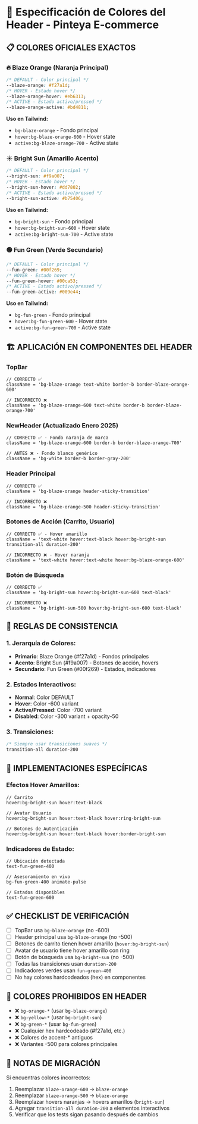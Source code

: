# 🎨 Especificación de Colores del Header - Pinteya E-commerce

## 📋 **COLORES OFICIALES EXACTOS**

### 🔥 **Blaze Orange (Naranja Principal)**

```css
/* DEFAULT - Color principal */
--blaze-orange: #f27a1d;
/* HOVER - Estado hover */
--blaze-orange-hover: #eb6313;
/* ACTIVE - Estado activo/pressed */
--blaze-orange-active: #bd4811;
```

**Uso en Tailwind:**

- `bg-blaze-orange` - Fondo principal
- `hover:bg-blaze-orange-600` - Hover state
- `active:bg-blaze-orange-700` - Active state

### ☀️ **Bright Sun (Amarillo Acento)**

```css
/* DEFAULT - Color principal */
--bright-sun: #f9a007;
/* HOVER - Estado hover */
--bright-sun-hover: #dd7802;
/* ACTIVE - Estado activo/pressed */
--bright-sun-active: #b75406;
```

**Uso en Tailwind:**

- `bg-bright-sun` - Fondo principal
- `hover:bg-bright-sun-600` - Hover state
- `active:bg-bright-sun-700` - Active state

### 🟢 **Fun Green (Verde Secundario)**

```css
/* DEFAULT - Color principal */
--fun-green: #00f269;
/* HOVER - Estado hover */
--fun-green-hover: #00ca53;
/* ACTIVE - Estado activo/pressed */
--fun-green-active: #009e44;
```

**Uso en Tailwind:**

- `bg-fun-green` - Fondo principal
- `hover:bg-fun-green-600` - Hover state
- `active:bg-fun-green-700` - Active state

## 🏗️ **APLICACIÓN EN COMPONENTES DEL HEADER**

### **TopBar**

```tsx
// CORRECTO ✅
className = 'bg-blaze-orange text-white border-b border-blaze-orange-600'

// INCORRECTO ❌
className = 'bg-blaze-orange-600 text-white border-b border-blaze-orange-700'
```

### **NewHeader (Actualizado Enero 2025)**

```tsx
// CORRECTO ✅ - Fondo naranja de marca
className = 'bg-blaze-orange-600 border-b border-blaze-orange-700'

// ANTES ❌ - Fondo blanco genérico
className = 'bg-white border-b border-gray-200'
```

### **Header Principal**

```tsx
// CORRECTO ✅
className = 'bg-blaze-orange header-sticky-transition'

// INCORRECTO ❌
className = 'bg-blaze-orange-500 header-sticky-transition'
```

### **Botones de Acción (Carrito, Usuario)**

```tsx
// CORRECTO ✅ - Hover amarillo
className = 'text-white hover:text-black hover:bg-bright-sun transition-all duration-200'

// INCORRECTO ❌ - Hover naranja
className = 'text-white hover:text-white hover:bg-blaze-orange-600'
```

### **Botón de Búsqueda**

```tsx
// CORRECTO ✅
className = 'bg-bright-sun hover:bg-bright-sun-600 text-black'

// INCORRECTO ❌
className = 'bg-bright-sun-500 hover:bg-bright-sun-600 text-black'
```

## 🎯 **REGLAS DE CONSISTENCIA**

### **1. Jerarquía de Colores:**

- **Primario**: Blaze Orange (#f27a1d) - Fondos principales
- **Acento**: Bright Sun (#f9a007) - Botones de acción, hovers
- **Secundario**: Fun Green (#00f269) - Estados, indicadores

### **2. Estados Interactivos:**

- **Normal**: Color DEFAULT
- **Hover**: Color -600 variant
- **Active/Pressed**: Color -700 variant
- **Disabled**: Color -300 variant + opacity-50

### **3. Transiciones:**

```css
/* Siempre usar transiciones suaves */
transition-all duration-200
```

## 🔧 **IMPLEMENTACIONES ESPECÍFICAS**

### **Efectos Hover Amarillos:**

```tsx
// Carrito
hover:bg-bright-sun hover:text-black

// Avatar Usuario
hover:bg-bright-sun hover:text-black hover:ring-bright-sun

// Botones de Autenticación
hover:bg-bright-sun hover:text-black hover:border-bright-sun
```

### **Indicadores de Estado:**

```tsx
// Ubicación detectada
text-fun-green-400

// Asesoramiento en vivo
bg-fun-green-400 animate-pulse

// Estados disponibles
text-fun-green-600
```

## ✅ **CHECKLIST DE VERIFICACIÓN**

- [ ] TopBar usa `bg-blaze-orange` (no -600)
- [ ] Header principal usa `bg-blaze-orange` (no -500)
- [ ] Botones de carrito tienen hover amarillo (`hover:bg-bright-sun`)
- [ ] Avatar de usuario tiene hover amarillo con ring
- [ ] Botón de búsqueda usa `bg-bright-sun` (no -500)
- [ ] Todas las transiciones usan `duration-200`
- [ ] Indicadores verdes usan `fun-green-400`
- [ ] No hay colores hardcodeados (hex) en componentes

## 🚫 **COLORES PROHIBIDOS EN HEADER**

- ❌ `bg-orange-*` (usar `bg-blaze-orange`)
- ❌ `bg-yellow-*` (usar `bg-bright-sun`)
- ❌ `bg-green-*` (usar `bg-fun-green`)
- ❌ Cualquier hex hardcodeado (#f27a1d, etc.)
- ❌ Colores de accent-\* antiguos
- ❌ Variantes -500 para colores principales

## 📝 **NOTAS DE MIGRACIÓN**

Si encuentras colores incorrectos:

1. Reemplazar `blaze-orange-600` → `blaze-orange`
2. Reemplazar `blaze-orange-500` → `blaze-orange`
3. Reemplazar hovers naranjas → hovers amarillos (`bright-sun`)
4. Agregar `transition-all duration-200` a elementos interactivos
5. Verificar que los tests sigan pasando después de cambios
